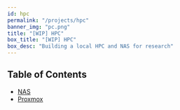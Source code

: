 ```yaml
---
id: hpc
permalink: "/projects/hpc"
banner_img: "pc.png"
title: "[WIP] HPC"
box_title: "[WIP] HPC"
box_desc: "Building a local HPC and NAS for research"
---
```

## Table of Contents

- [NAS](#NAS)
- [Proxmox](#Proxmox)